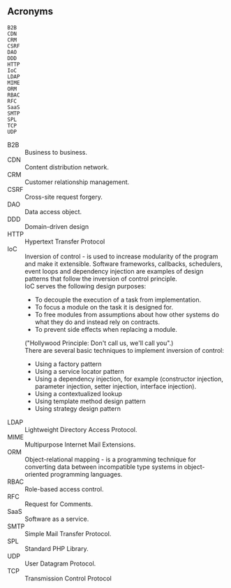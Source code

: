 Acronyms
-

````
B2B
CDN
CRM
CSRF
DAO
DDD
HTTP
IoC
LDAP
MIME
ORM
RBAC
RFC
SaaS
SMTP
SPL
TCP
UDP
````

<dl>

<dt>B2B</dt>
<dd>Business to business.</dd>

<dt>CDN</dt>
<dd>Content distribution network.</dd>

<dt>CRM</dt>
<dd>Customer relationship management.</dd>

<dt>CSRF</dt>
<dd>Cross-site request forgery.</dd>

<dt>DAO</dt>
<dd>Data access object.</dd>

<dt>DDD</dt>
<dd>Domain-driven design</dd>

<dt>HTTP</dt>
<dd>Hypertext Transfer Protocol</dd>

<dt>IoC</dt>
<dd>
    Inversion of control - is used to increase modularity of the program and make it extensible.
    Software frameworks, callbacks, schedulers, event loops and dependency injection
    are examples of design patterns that follow the inversion of control principle.
    <br>IoC serves the following design purposes:
    <ul>
        <li>To decouple the execution of a task from implementation.</li>
        <li>To focus a module on the task it is designed for.</li>
        <li>
            To free modules from assumptions about how other systems do
            what they do and instead rely on contracts.
        </li>
        <li>To prevent side effects when replacing a module.</li>
    </ul>
    ("Hollywood Principle: Don't call us, we'll call you".)
    <br>There are several basic techniques to implement inversion of control:
    <ul>
        <li>Using a factory pattern</li>
        <li>Using a service locator pattern</li>
        <li>
            Using a dependency injection, for example
            (constructor injection, parameter injection, setter injection, interface injection).
        </li>
        <li>Using a contextualized lookup</li>
        <li>Using template method design pattern</li>
        <li>Using strategy design pattern</li>
    </ul>
</dd>

<dt>LDAP</dt>
<dd>Lightweight Directory Access Protocol.</dd>

<dt>MIME</dt>
<dd>Multipurpose Internet Mail Extensions.</dd>

<dt>ORM</dt>
<dd>
Object-relational mapping - is a programming technique
for converting data between incompatible type systems in object-oriented programming languages.
</dd>

<dt>RBAC</dt>
<dd>Role-based access control.</dd>

<dt>RFC</dt>
<dd>Request for Comments.</dd>

<dt>SaaS</dt>
<dd>Software as a service.</dd>

<dt>SMTP</dt>
<dd>Simple Mail Transfer Protocol.</dd>

<dt>SPL</dt>
<dd>Standard PHP Library.</dd>

<dt>UDP</dt>
<dd>User Datagram Protocol.</dd>

<dt>TCP</dt>
<dd>Transmission Control Protocol</dd>

</dl>
